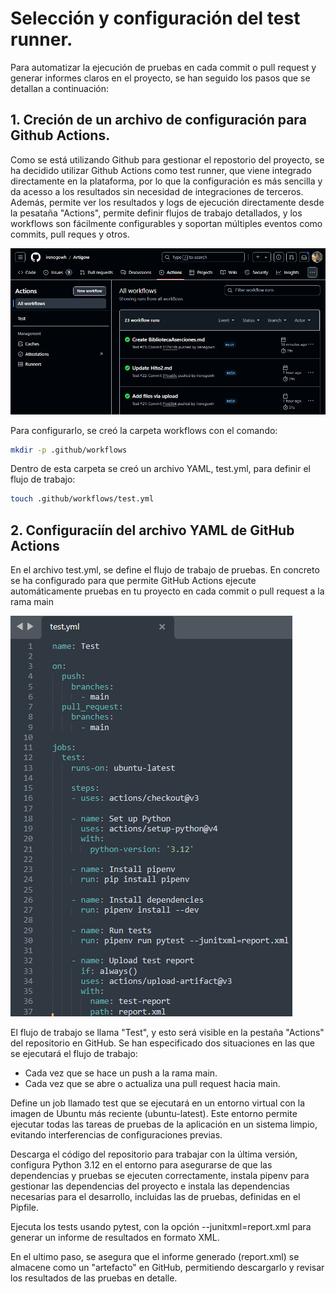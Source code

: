 # Selección y configuración del test runner.
Para automatizar la ejecución de pruebas en cada commit o pull request y generar informes claros en el proyecto, se han seguido los pasos que se detallan a continuación:

## 1. Creción de un archivo de configuración para Github Actions.
Como se está utilizando Github para gestionar el repostorio del proyecto, se ha decidido utilizar Github Actions como test runner, que viene integrado directamente en la plataforma, por lo que la configuración es más sencilla y da acesso a los resultados sin necesidad de integraciones de terceros.
Además, permite ver los resultados y logs de ejecución directamente desde la pesataña "Actions", permite definir flujos de trabajo detallados, y los workflows son fácilmente configurables y soportan múltiples eventos como commits, pull reques y otros.

![Pantalla actions](imagenes/actions.png)

Para configurarlo, se creó la carpeta workflows con el comando:

```bash
mkdir -p .github/workflows
```

Dentro de esta carpeta se creó un archivo YAML, test.yml, para definir el flujo de trabajo:

```bash
touch .github/workflows/test.yml
```

## 2. Configuraciín del archivo YAML de GitHub Actions
En el archivo test.yml, se define el flujo de trabajo de pruebas.
En concreto se ha configurado para que permite GitHub Actions ejecute automáticamente pruebas en tu proyecto en cada commit o pull request a la rama main

![Descripción de la imagen](imagenes/testYAML.png)

El flujo de trabajo se llama "Test", y esto será visible en la pestaña "Actions" del repositorio en GitHub.
Se han especificado dos situaciones en las que se ejecutará el flujo de trabajo:
- Cada vez que se hace un push a la rama main.
- Cada vez que se abre o actualiza una pull request hacia main.

Define un job llamado test que se ejecutará en un entorno virtual con la imagen de Ubuntu más reciente (ubuntu-latest). Este entorno permite ejecutar todas las tareas de pruebas de la aplicación en un sistema limpio, evitando interferencias de configuraciones previas.

Descarga el código del repositorio para trabajar con la última versión, configura Python 3.12 en el entorno para asegurarse de que las dependencias y pruebas se ejecuten correctamente, instala pipenv para gestionar las dependencias del proyecto e instala las dependencias necesarias para el desarrollo, incluidas las de pruebas, definidas en el Pipfile.

Ejecuta los tests usando pytest, con la opción --junitxml=report.xml para generar un informe de resultados en formato XML.

En el ultimo paso, se asegura que el informe generado (report.xml) se almacene como un "artefacto" en GitHub, permitiendo descargarlo y revisar los resultados de las pruebas en detalle.

